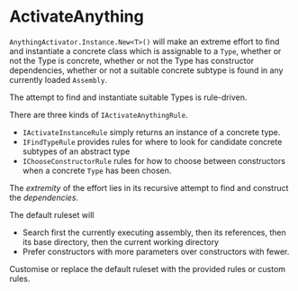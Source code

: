 # ActivateAnything

`AnythingActivator.Instance.New<T>()` will make an extreme effort to find and instantiate a concrete class
which is assignable to a `Type`, whether or not the Type is concrete, whether or not the Type has constructor 
dependencies, whether or not a suitable concrete subtype is found in any currently loaded `Assembly`.

The attempt to find and instantiate suitable Types is rule-driven. 

There are three kinds of `IActivateAnythingRule`.
- `IActivateInstanceRule` simply returns an instance of a concrete type.
- `IFindTypeRule` provides rules for where to look for candidate concrete subtypes of an abstract type
- `IChooseConstructorRule` rules for how to choose between constructors when a concrete `Type` has been chosen.

The <em>extremity</em> of the effort lies in its recursive attempt to find and construct the <em>dependencies</em>.


The default ruleset will
- Search first the currently executing assembly, then its references, then its base directory, then the current working directory
- Prefer constructors with more parameters over constructors with fewer.

Customise or replace the default ruleset with the provided rules or custom rules.    
